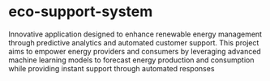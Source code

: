 # eco-support-system
 Innovative application designed to enhance renewable energy management through predictive analytics and automated customer support. This project aims to empower energy providers and consumers by leveraging advanced machine learning models to forecast energy production and consumption while providing instant support through automated responses
